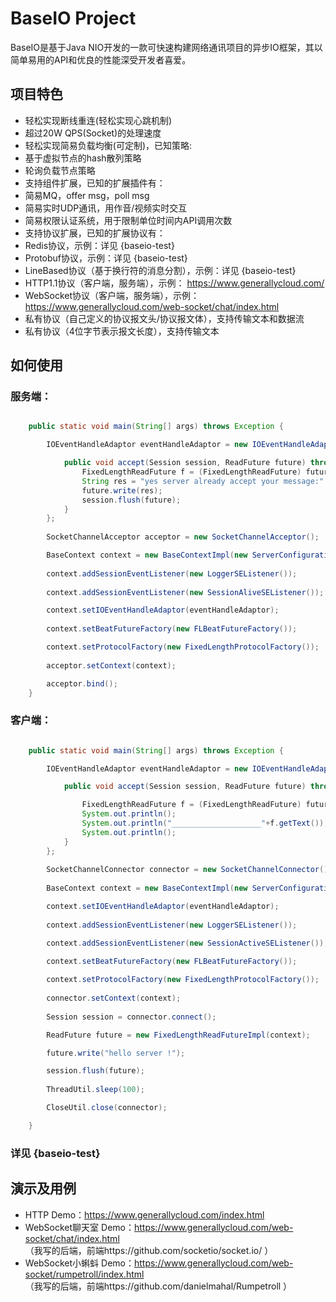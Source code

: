 
# BaseIO Project

BaseIO是基于Java NIO开发的一款可快速构建网络通讯项目的异步IO框架，其以简单易用的API和优良的性能深受开发者喜爱。

## 项目特色

* 轻松实现断线重连(轻松实现心跳机制)
* 超过20W QPS(Socket)的处理速度
* 轻松实现简易负载均衡(可定制)，已知策略:
 * 基于虚拟节点的hash散列策略
 * 轮询负载节点策略
* 支持组件扩展，已知的扩展插件有：
 * 简易MQ，offer msg，poll msg
 * 简易实时UDP通讯，用作音/视频实时交互
 * 简易权限认证系统，用于限制单位时间内API调用次数
* 支持协议扩展，已知的扩展协议有：
 * Redis协议，示例：详见 {baseio-test}
 * Protobuf协议，示例：详见 {baseio-test}
 * LineBased协议（基于换行符的消息分割），示例：详见 {baseio-test}
 * HTTP1.1协议（客户端，服务端），示例： https://www.generallycloud.com/
 * WebSocket协议（客户端，服务端），示例： https://www.generallycloud.com/web-socket/chat/index.html 
 * 私有协议（自己定义的协议报文头/协议报文体），支持传输文本和数据流
 * 私有协议（4位字节表示报文长度），支持传输文本
 
## 如何使用

### 服务端：

```Java

	public static void main(String[] args) throws Exception {

		IOEventHandleAdaptor eventHandleAdaptor = new IOEventHandleAdaptor() {

			public void accept(Session session, ReadFuture future) throws Exception {
				FixedLengthReadFuture f = (FixedLengthReadFuture) future;
				String res = "yes server already accept your message:" + f.getText();
				future.write(res);
				session.flush(future);
			}
		};
		
		SocketChannelAcceptor acceptor = new SocketChannelAcceptor();

		BaseContext context = new BaseContextImpl(new ServerConfiguration(18300));
		
		context.addSessionEventListener(new LoggerSEListener());
		
		context.addSessionEventListener(new SessionAliveSEListener());

		context.setIOEventHandleAdaptor(eventHandleAdaptor);
		
		context.setBeatFutureFactory(new FLBeatFutureFactory());

		context.setProtocolFactory(new FixedLengthProtocolFactory());
		
		acceptor.setContext(context);

		acceptor.bind();
	}

```

### 客户端：

```Java

	public static void main(String[] args) throws Exception {

		IOEventHandleAdaptor eventHandleAdaptor = new IOEventHandleAdaptor() {

			public void accept(Session session, ReadFuture future) throws Exception {

				FixedLengthReadFuture f = (FixedLengthReadFuture) future;
				System.out.println();
				System.out.println("____________________"+f.getText());
				System.out.println();
			}
		};
		
		SocketChannelConnector connector = new SocketChannelConnector();
		
		BaseContext context = new BaseContextImpl(new ServerConfiguration("localhost", 18300));

		context.setIOEventHandleAdaptor(eventHandleAdaptor);
		
		context.addSessionEventListener(new LoggerSEListener());

		context.addSessionEventListener(new SessionActiveSEListener());
		
		context.setBeatFutureFactory(new FLBeatFutureFactory());

		context.setProtocolFactory(new FixedLengthProtocolFactory());
		
		connector.setContext(context);
		
		Session session = connector.connect();

		ReadFuture future = new FixedLengthReadFutureImpl(context);

		future.write("hello server !");

		session.flush(future);
		
		ThreadUtil.sleep(100);

		CloseUtil.close(connector);

	}

```

###	详见 {baseio-test}

## 演示及用例
* HTTP Demo：https://www.generallycloud.com/index.html
* WebSocket聊天室 Demo：https://www.generallycloud.com/web-socket/chat/index.html                                
 （我写的后端，前端https://github.com/socketio/socket.io/ ）
* WebSocket小蝌蚪 Demo：https://www.generallycloud.com/web-socket/rumpetroll/index.html                                
 （我写的后端，前端https://github.com/danielmahal/Rumpetroll ）
